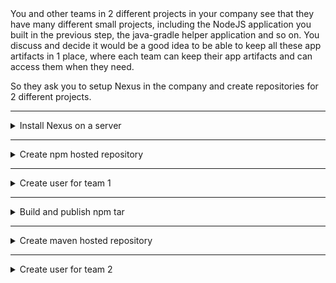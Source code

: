 </details>
You and other teams in 2 different projects in your company see that they have many different small projects, including the NodeJS application you built in the previous step, the java-gradle helper application and so on. You discuss and decide it would be a good idea to be able to keep all these app artifacts in 1 place, where each team can keep their app artifacts and can access them when they need.

So they ask you to setup Nexus in the company and create repositories for 2 different projects.

******

<details>
<summary> Install Nexus on a server </summary>
 <br />

**steps:**

create a droplet on the server to install Nexus on:

<img src="https://i.imgur.com/xjp2OqM.png" height="80%" width="80%" alt="Disk Sanitization Steps"/>


<img src="https://i.imgur.com/MfBPAFF.png" height="80%" width="80%" alt="Disk Sanitization Steps"/>


<img src="https://i.imgur.com/PMWTtY5.png" height="80%" width="80%" alt="Disk Sanitization Steps"/>


<img src="https://i.imgur.com/GrysRLx.png" height="80%" width="80%" alt="Disk Sanitization Steps"/>


<img src="https://i.imgur.com/MhgFjjx.png" height="80%" width="80%" alt="Disk Sanitization Steps"/>

download the latest verion from sonatype
`
wget https://download.sonatype.com/nexus/3/nexus-3.66.0-02-mac.tgz
`
untar the file nexus-3.66.0-02-mac.tgz
`
tar -zxvf nexus-3.66.0-02-mac.tgz
`
Then create a new user:

<img src="https://i.imgur.com/hVF8Nzl.png" height="80%" width="80%" alt="Disk Sanitization Steps"/>

Give permission to the new user to run Nexus: 
change permission to nexus user
`
chown -R nexus:nexus
`
<img src="https://i.imgur.com/P9m9K5i.png" height="80%" width="80%" alt="Disk Sanitization Steps"/>

save the user configuration to a file to access nexus
`
vim nexus-3.66.0-02/bin/nexus.rc
`
switch from root to nexus

`
Su - Nexus
`
then start Nexus

<img src="https://i.imgur.com/dHV7ndT.png" height="80%" width="80%" alt="Disk Sanitization Steps"/>


<img src="https://i.imgur.com/sodeCmp.png" height="80%" width="80%" alt="Disk Sanitization Steps"/>

open port 8081 on the firewall to access:


<img src="https://i.imgur.com/1gLAHC8.png" height="80%" width="80%" alt="Disk Sanitization Steps"/>


</details>

******

<details>
<summary> Create npm hosted repository </summary>
 <br />

**steps**


## Create npm Hosted Repository with a New Blob Store

1. **Create a New Blob Store:**

   - Log in to Nexus Repository Manager.
   - Navigate to "Repositories" in the sidebar.
   - Click on "Blob Stores" and then "Create blob store".
   - Enter a name for your new blob store and configure the necessary details.


<img src="https://i.imgur.com/8ESGdcI.png" height="80%" width="80%" alt="Disk Sanitization Steps"/>

2. **Create a New npm Hosted Repository:**
   
   - Still under "Repositories", click on "Repositories" and then "Create repository".
   - Select "npm (proxy)", then click "Next".
   - Fill in the following details:
     - Name: Enter a name for your new npm hosted repository.
     - Blob Store: Choose the blob store you created in the previous step.
     - Version Policy: Choose the version policy that suits your requirements.
     - Layout Policy: Choose the layout policy (npm, npm (group), etc.).
   - Click "Create repository"

<img src="https://i.imgur.com/MmvZ13H.png" height="80%" width="80%" alt="Disk Sanitization Steps"/>

<img src="https://i.imgur.com/EexwOYR.png" height="80%" width="80%" alt="Disk Sanitization Steps"/>

</details>

******

<details>
<summary> Create user for team 1 </summary>
 <br />

**steps**

1. **Log in to Nexus Repository Manager:**
   - Open your web browser and navigate to the Nexus Repository Manager web interface.

2. **Access Security Settings:**
   - Once logged in, click on the "Security" tab in the top navigation bar.

3. **Create User:**
   - In the "Security" section, click on "Users" in the sidebar.
   - Click on the "Create User" button.

4. **Fill in User Details:**
   - Enter the details for the new user, including:
     - Username: Choose a username for the user (e.g., `team1`).
     - First Name and Last Name: Optionally, provide the user's full name.
     - Email: Enter the user's email address.
     - Password: Set a secure password for the user.
     - Status: Ensure the status is set to "Active".

5. **Assign Roles:**
   - In the "Roles" section, assign appropriate roles to the user. For accessing an npm repository, you may want to assign roles like "nx-repository-view-npm-*" for read-only access or "nx-repository-admin-npm-*" for administrative access to npm repositories. You can also assign custom roles if needed.

6. **Save User:**
   - Click the "Create User" button to save the new user.
     
<img src="https://i.imgur.com/fzyP2oZ.png" height="80%" width="80%" alt="Disk Sanitization Steps"/>


<img src="https://i.imgur.com/cdQGcCB.png" height="80%" width="80%" alt="Disk Sanitization Steps"/>


</details>

******

<details>
<summary>  Build and publish npm tar </summary>
 <br />


## Steps

1. **Prepare Your Node.js Application:**
   - Ensure your Node.js application is properly configured and ready for publication. This typically involves having a `package.json` file with necessary metadata and dependencies.

2. **Build the Package:**
   - Navigate to the root directory of your Node.js application in the terminal.
   - Run the following command to build your package:

     ```
     npm pack
     ```

   This command will generate a tarball file (`.tgz`) containing your Node.js application and its dependencies.

   <img src="https://i.imgur.com/dGsdXFr.png" height="80%" width="80%" alt="Disk Sanitization Steps"/>


4. **Publish the Tarball to Nexus npm Repository:**
   - Once the tarball is generated, use the following command to publish it to the npm repository hosted in Nexus Repository Manager:

     ```
     npm publish --registry={npm-repo-url-in-nexus} {path/to/your/package.tgz}
     ```
<img src="https://i.imgur.com/mJUiP3o.png" height="80%" width="80%" alt="Disk Sanitization Steps"/>


   Replace `{npm-repo-url-in-nexus}` with the URL of your npm repository in Nexus Repository Manager, and `{path/to/your/package.tgz}` with the path to the generated tarball file.


</details>

******

<details>
<summary> Create maven hosted repository </summary>
 <br />

## Steps

1. **Log in to Nexus Repository Manager:**
   - Open your web browser and navigate to the Nexus Repository Manager web interface.

2. **Access Repositories Settings:**
   - Once logged in, click on the "Repositories" tab in the top navigation bar.

3. **Create Maven Hosted Repository:**
   - Click on "Repositories" in the sidebar.
   - Click on the "Create repository" button.
   - Select "Maven (hosted)" as the repository format.
   - Click "Next".

4. **Fill in Repository Details:**
   - Enter the following details for the new Maven hosted repository:
     - Name: Choose a name for your repository (e.g., `maven-hosted`).
     - Blob Store: Select an existing blob store or create a new one.
     - Version Policy: Choose the version policy according to your requirements (e.g., `Mixed - Release and Snapshot`).
     - Layout Policy: Choose the layout policy (e.g., `maven2`).
   - Click "Create repository".


</details>

******

<details>
<summary> Create user for team 2 </summary>
 <br />

## Steps

1. **Log in to Nexus Repository Manager:**
   - Open your web browser and navigate to the Nexus Repository Manager web interface.

2. **Access Security Settings:**
   - Once logged in, click on the "Security" tab in the top navigation bar.

3. **Create User:**
   - In the "Security" section, click on "Users" in the sidebar.
   - Click on the "Create User" button.

4. **Fill in User Details:**
   - Enter the details for the new user, including:
     - Username: Choose a username for the user (e.g., `team2`).
     - First Name and Last Name: Optionally, provide the user's full name.
     - Email: Enter the user's email address.
     - Password: Set a secure password for the user.
     - Status: Ensure the status is set to "Active".

5. **Assign Roles:**
   - In the "Roles" section, assign appropriate roles to the user. For accessing a Maven repository, you may want to assign roles like "nx-repository-view-maven-*" for read-only access or "nx-repository-admin-maven-*" for administrative access to Maven repositories. You can also assign custom roles if needed.

6. **Save User:**
   - Click the "Create User" button to save the new user.

<img src="" height="80%" width="80%" alt="Disk Sanitization Steps"/>
<img src="" height="80%" width="80%" alt="Disk Sanitization Steps"/>
<img src="" height="80%" width="80%" alt="Disk Sanitization Steps"/>
<img src="" height="80%" width="80%" alt="Disk Sanitization Steps"/>
<img src="" height="80%" width="80%" alt="Disk Sanitization Steps"/>

